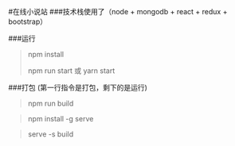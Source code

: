 #在线小说站
###技术栈使用了（node + mongodb + react + redux + bootstrap）


###运行
>npm install
>
>npm run start 或 yarn start

###打包 (第一行指令是打包，剩下的是运行)
>npm run build 

>npm install -g serve

>serve -s build